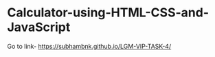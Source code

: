 # Calculator-using-HTML-CSS-and-JavaScript


Go to link- https://subhambnk.github.io/LGM-VIP-TASK-4/
